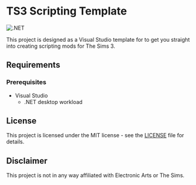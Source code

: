 # TS3 Scripting Template

![.NET](https://github.com/tonytins/ts3scriptingtemplate/workflows/.NET/badge.svg)

This project is designed as a Visual Studio template for to get you straight into creating scripting mods for The Sims 3.

## Requirements

### Prerequisites

* Visual Studio
  * .NET desktop workload

## License

This project is licensed under the MIT license - see the [LICENSE](LICENSE) file for details.

## Disclaimer

This project is not in any way affiliated with Electronic Arts or The Sims.
